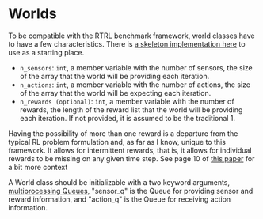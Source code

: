 # Worlds

To be compatible with the RTRL benchmark framework, world classes have to have a few
characteristics. There is
[a skeleton implementation here](
https://codeberg.org/brohrer/rtrl_bench/src/branch/main/src/worlds/base_world.py)
to use as
a starting place. 

* `n_sensors`: `int`, a member variable with the number of sensors, the size of
the array that the world will be providing each iteration.
* `n_actions`: `int`, a member variable with the number of actions, the size of
the array that the world will be expecting each iteration.
* `n_rewards (optional)`: `int`, a member variable with the number of rewards, the length of
the reward list that the world will be providing each iteration. If not provided,
it is assumed to be the traditional 1.

Having the possibility of more than one reward is a departure
from the typical RL problem formulation and, as far as I know,
unique to this framework. It allows for intermittent rewards, that is,
it allows for individual rewards to be missing on any given time step.
See page 10 of [this paper](https://brandonrohrer.com/cartographer) for
a bit more context

A World class should be initializable with a two keyword arguments, 
[multiprocessing Queues](
https://docs.python.org/3/library/multiprocessing.html#multiprocessing.Queue),
"sensor\_q" is the Queue for providing sensor and reward information,
and "action\_q" is the Queue for receiving action information.
